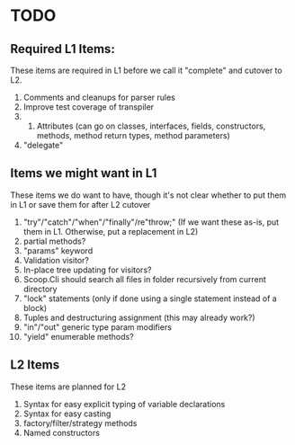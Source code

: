 ﻿# TODO

## Required L1 Items:

These items are required in L1 before we call it "complete" and cutover to L2.

1. Comments and cleanups for parser rules
1. Improve test coverage of transpiler
3. 1. Attributes (can go on classes, interfaces, fields, constructors,  methods, method return types, method parameters)
1. "delegate"

## Items we might want in L1

These items we do want to have, though it's not clear whether to put them in L1
or save them for after L2 cutover


1. "try"/"catch"/"when"/"finally"/re"throw;" (If we want these as-is, put them in L1. Otherwise, put a replacement in L2)
1. partial methods?
1. "params" keyword
1. Validation visitor?
1. In-place tree updating for visitors?
1. Scoop.Cli should search all files in folder recursively from current directory
1. "lock" statements (only if done using a single statement instead of a block)
1. Tuples and destructuring assignment (this may already work?)
1. "in"/"out" generic type param modifiers
1. "yield" enumerable methods?

## L2 Items

These items are planned for L2

1. Syntax for easy explicit typing of variable declarations
1. Syntax for easy casting
1. factory/filter/strategy methods
1. Named constructors